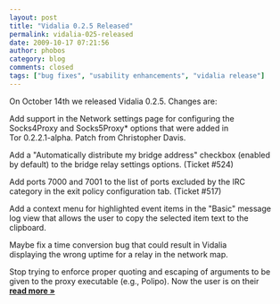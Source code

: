 ```yaml
---
layout: post
title: "Vidalia 0.2.5 Released"
permalink: vidalia-025-released
date: 2009-10-17 07:21:56
author: phobos
category: blog
comments: closed
tags: ["bug fixes", "usability enhancements", "vidalia release"]
---
```


On October 14th we released Vidalia 0.2.5. Changes are:

Add support in the Network settings page for configuring the  
 Socks4Proxy and Socks5Proxy\* options that were added in  
 Tor 0.2.2.1-alpha. Patch from Christopher Davis.

Add a "Automatically distribute my bridge address" checkbox (enabled  
 by default) to the bridge relay settings options. (Ticket \#524)

Add ports 7000 and 7001 to the list of ports excluded by the IRC  
 category in the exit policy configuration tab. (Ticket \#517)

Add a context menu for highlighted event items in the "Basic" message  
 log view that allows the user to copy the selected item text to the  
 clipboard.

Maybe fix a time conversion bug that could result in Vidalia  
 displaying the wrong uptime for a relay in the network map.

Stop trying to enforce proper quoting and escaping of arguments to be  
 given to the proxy executable (e.g., Polipo). Now the user is on their [**read more »**](https://blog.torproject.org/blog/vidalia-025-released)
